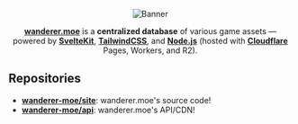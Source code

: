 <div align="center">

![Banner]

[**wanderer.moe**][wanderer.moe] is a **centralized database** of various game assets — powered by [**SvelteKit**](https://kit.svelte.dev/), [**TailwindCSS**](https://tailwindcss.com/), and [**Node.js**](https://nodejs.org/en) (hosted with [**Cloudflare**](https://www.cloudflare.com/) Pages, Workers, and R2).

</div>

## Repositories

- [**wanderer-moe/site**][Site]: wanderer.moe's source code!
- [**wanderer-moe/api**][API]: wanderer.moe's API/CDN!

[Banner]: https://files.catbox.moe/ye77zq.svg
[wanderer.moe]: https://wanderer.moe
[Site]: https://github.com/wanderer-moe/site
[API]: https://github.com/wanderer-moe/api
